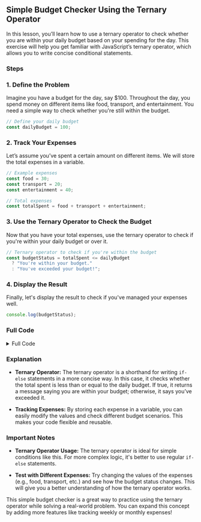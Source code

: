 ## **Simple Budget Checker Using the Ternary Operator**

In this lesson, you’ll learn how to use a ternary operator to check whether you are within your daily budget based on your spending for the day. This exercise will help you get familiar with JavaScript’s ternary operator, which allows you to write concise conditional statements.

### **Steps**

### 1. Define the Problem

Imagine you have a budget for the day, say $100. Throughout the day, you spend money on different items like food, transport, and entertainment. You need a simple way to check whether you're still within the budget.

```js
// Define your daily budget
const dailyBudget = 100;
```

### 2. Track Your Expenses

Let’s assume you’ve spent a certain amount on different items. We will store the total expenses in a variable.

```js
// Example expenses
const food = 30;
const transport = 20;
const entertainment = 40;

// Total expenses
const totalSpent = food + transport + entertainment;
```

### 3. Use the Ternary Operator to Check the Budget

Now that you have your total expenses, use the ternary operator to check if you're within your daily budget or over it.

```js
// Ternary operator to check if you're within the budget
const budgetStatus = totalSpent <= dailyBudget
  ? "You're within your budget."
  : "You've exceeded your budget!";
```

### 4. Display the Result

Finally, let's display the result to check if you've managed your expenses well.

```js
console.log(budgetStatus);
```

### **Full Code**

<details>
<summary>Full Code</summary>

```js
// Define the daily budget
const dailyBudget = 100;

// Expenses
const food = 30;
const transport = 20;
const entertainment = 40;

// Total expenses
const totalSpent = food + transport + entertainment;

// Check budget using ternary operator
const budgetStatus = totalSpent <= dailyBudget
  ? "You're within your budget."
  : "You've exceeded your budget!";

// Display the result
console.log(budgetStatus);
```

</details>

### **Explanation**

- **Ternary Operator:** The ternary operator is a shorthand for writing `if-else` statements in a more concise way. In this case, it checks whether the total spent is less than or equal to the daily budget. If true, it returns a message saying you are within your budget; otherwise, it says you’ve exceeded it.
  
- **Tracking Expenses:** By storing each expense in a variable, you can easily modify the values and check different budget scenarios. This makes your code flexible and reusable.

### **Important Notes**

- **Ternary Operator Usage:** The ternary operator is ideal for simple conditions like this. For more complex logic, it's better to use regular `if-else` statements.
  
- **Test with Different Expenses:** Try changing the values of the expenses (e.g., food, transport, etc.) and see how the budget status changes. This will give you a better understanding of how the ternary operator works.

This simple budget checker is a great way to practice using the ternary operator while solving a real-world problem. You can expand this concept by adding more features like tracking weekly or monthly expenses!